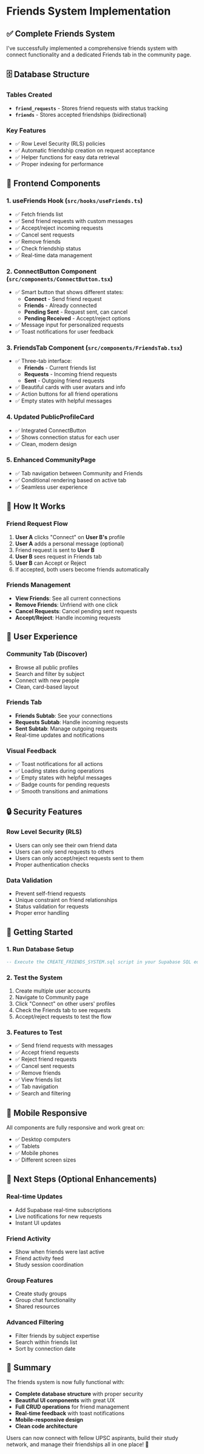 # Friends System Implementation

## ✅ Complete Friends System

I've successfully implemented a comprehensive friends system with connect functionality and a dedicated Friends tab in the community page.

## 🗄️ Database Structure

### **Tables Created**
- **`friend_requests`** - Stores friend requests with status tracking
- **`friends`** - Stores accepted friendships (bidirectional)

### **Key Features**
- ✅ Row Level Security (RLS) policies
- ✅ Automatic friendship creation on request acceptance
- ✅ Helper functions for easy data retrieval
- ✅ Proper indexing for performance

## 🎯 Frontend Components

### **1. useFriends Hook (`src/hooks/useFriends.ts`)**
- ✅ Fetch friends list
- ✅ Send friend requests with custom messages
- ✅ Accept/reject incoming requests
- ✅ Cancel sent requests
- ✅ Remove friends
- ✅ Check friendship status
- ✅ Real-time data management

### **2. ConnectButton Component (`src/components/ConnectButton.tsx`)**
- ✅ Smart button that shows different states:
  - **Connect** - Send friend request
  - **Friends** - Already connected
  - **Pending Sent** - Request sent, can cancel
  - **Pending Received** - Accept/reject options
- ✅ Message input for personalized requests
- ✅ Toast notifications for user feedback

### **3. FriendsTab Component (`src/components/FriendsTab.tsx`)**
- ✅ Three-tab interface:
  - **Friends** - Current friends list
  - **Requests** - Incoming friend requests
  - **Sent** - Outgoing friend requests
- ✅ Beautiful cards with user avatars and info
- ✅ Action buttons for all friend operations
- ✅ Empty states with helpful messages

### **4. Updated PublicProfileCard**
- ✅ Integrated ConnectButton
- ✅ Shows connection status for each user
- ✅ Clean, modern design

### **5. Enhanced CommunityPage**
- ✅ Tab navigation between Community and Friends
- ✅ Conditional rendering based on active tab
- ✅ Seamless user experience

## 🔧 How It Works

### **Friend Request Flow**
1. **User A** clicks "Connect" on **User B's** profile
2. **User A** adds a personal message (optional)
3. Friend request is sent to **User B**
4. **User B** sees request in Friends tab
5. **User B** can Accept or Reject
6. If accepted, both users become friends automatically

### **Friends Management**
- **View Friends**: See all current connections
- **Remove Friends**: Unfriend with one click
- **Cancel Requests**: Cancel pending sent requests
- **Accept/Reject**: Handle incoming requests

## 🎨 User Experience

### **Community Tab (Discover)**
- Browse all public profiles
- Search and filter by subject
- Connect with new people
- Clean, card-based layout

### **Friends Tab**
- **Friends Subtab**: See your connections
- **Requests Subtab**: Handle incoming requests
- **Sent Subtab**: Manage outgoing requests
- Real-time updates and notifications

### **Visual Feedback**
- ✅ Toast notifications for all actions
- ✅ Loading states during operations
- ✅ Empty states with helpful messages
- ✅ Badge counts for pending requests
- ✅ Smooth transitions and animations

## 🔒 Security Features

### **Row Level Security (RLS)**
- Users can only see their own friend data
- Users can only send requests to others
- Users can only accept/reject requests sent to them
- Proper authentication checks

### **Data Validation**
- Prevent self-friend requests
- Unique constraint on friend relationships
- Status validation for requests
- Proper error handling

## 🚀 Getting Started

### **1. Run Database Setup**
```sql
-- Execute the CREATE_FRIENDS_SYSTEM.sql script in your Supabase SQL editor
```

### **2. Test the System**
1. Create multiple user accounts
2. Navigate to Community page
3. Click "Connect" on other users' profiles
4. Check the Friends tab to see requests
5. Accept/reject requests to test the flow

### **3. Features to Test**
- ✅ Send friend requests with messages
- ✅ Accept friend requests
- ✅ Reject friend requests
- ✅ Cancel sent requests
- ✅ Remove friends
- ✅ View friends list
- ✅ Tab navigation
- ✅ Search and filtering

## 📱 Mobile Responsive

All components are fully responsive and work great on:
- ✅ Desktop computers
- ✅ Tablets
- ✅ Mobile phones
- ✅ Different screen sizes

## 🎯 Next Steps (Optional Enhancements)

### **Real-time Updates**
- Add Supabase real-time subscriptions
- Live notifications for new requests
- Instant UI updates

### **Friend Activity**
- Show when friends were last active
- Friend activity feed
- Study session coordination

### **Group Features**
- Create study groups
- Group chat functionality
- Shared resources

### **Advanced Filtering**
- Filter friends by subject expertise
- Search within friends list
- Sort by connection date

## 🎉 Summary

The friends system is now fully functional with:
- **Complete database structure** with proper security
- **Beautiful UI components** with great UX
- **Full CRUD operations** for friend management
- **Real-time feedback** with toast notifications
- **Mobile-responsive design**
- **Clean code architecture**

Users can now connect with fellow UPSC aspirants, build their study network, and manage their friendships all in one place! 🚀 
